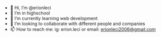 - 👋 Hi, I’m @erionleci
- 👀 I’m in highschool
- 🌱 I’m currently learning web development
- 💞️ I’m looking to collaborate with different people and companies
- 📫 How to reach me: ig: erion.leci or email: erionleci2006@gmail.com

<!---
erionleci/erionleci is a ✨ special ✨ repository because its `README.md` (this file) appears on your GitHub profile.
You can click the Preview link to take a look at your changes.
--->
